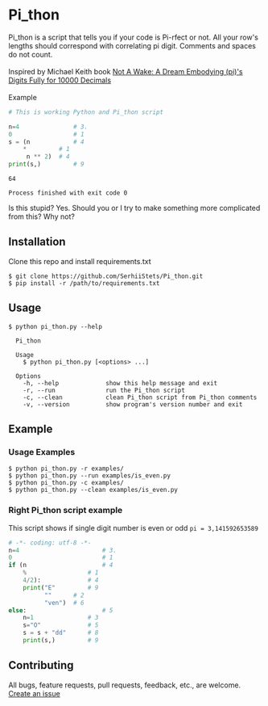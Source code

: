 # Pi_thon

Pi_thon is a script that tells you if your code is Pi-rfect or not.
All your row's lengths should correspond with correlating pi digit. Comments and spaces do not count.<br><br>
Inspired by Michael Keith book [Not A Wake: A Dream Embodying (pi)'s Digits Fully for 10000 Decimals](https://books.google.com.ua/books/about/Not_A_Wake.html?id=4AoGRQAACAAJ&redir_esc=y) <br><br>
Example<br>
```python
# This is working Python and Pi_thon script

n=4               # 3.
0                 # 1
s = (n            # 4
	*         # 1
	 n ** 2)  # 4
print(s,)         # 9
```
```
64

Process finished with exit code 0
```
Is this stupid? Yes. Should you or I try to make something more complicated from this? Why not?

## Installation

Clone this repo and install requirements.txt
```
$ git clone https://github.com/SerhiiStets/Pi_thon.git
$ pip install -r /path/to/requirements.txt
```

## Usage
```
$ python pi_thon.py --help

  Pi_thon

  Usage
    $ python pi_thon.py [<options> ...]

  Options
    -h, --help             show this help message and exit
    -r, --run              run the Pi_thon script
    -c, --clean            clean Pi_thon script from Pi_thon comments
    -v, --version          show program's version number and exit
```

## Example

### Usage Examples
```
$ python pi_thon.py -r examples/
$ python pi_thon.py --run examples/is_even.py
$ python pi_thon.py -c examples/
$ python pi_thon.py --clean examples/is_even.py
```
### Right Pi_thon script example
This script shows if single digit number is even or odd
`pi = 3,141592653589`
```python
# -*- coding: utf-8 -*-
n=4                       # 3.
0                         # 1
if (n                     # 4
	%                 # 1
	4/2):             # 4
	print("E"         # 9
		  ""      # 2
		  "ven")  # 6
else:                     # 5
	n=1               # 3
	s="O"             # 5
	s = s + "dd"      # 8
	print(s,)         # 9

```


## Contributing

All bugs, feature requests, pull requests, feedback, etc., are welcome. [Create an issue](https://github.com/SerhiiStets/Pi_thon/issues)
